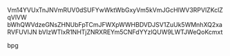 Vm14YVUxTnJNVmRUV0dSUFYwWktWbGxyVm5kVmJGcHlWV3RPVlZKclZqVlVW
bWhQWVdzeGNsZHNUbFpTCmJFWXpWWHBDVDJSV1ZuUk5WMnhXQ2xaRVFUVlJN
bVIzWTIxR1NHTjZNRXREYm5CNFdYYzlQUW9LWTJWeQoKcmxt

bpg